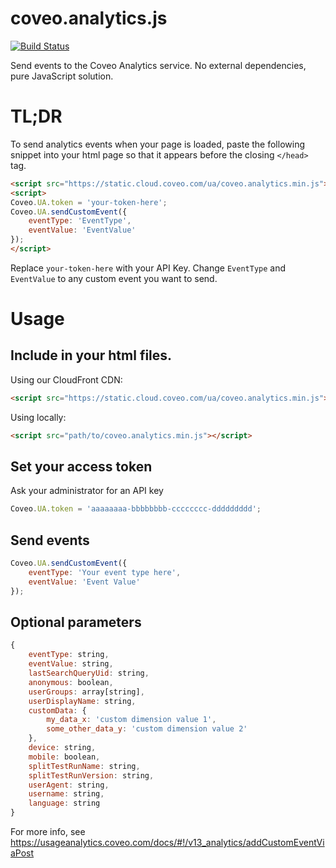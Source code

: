 # coveo.analytics.js

[![Build Status](https://travis-ci.org/Coveo/analytics.js.svg?branch=master)](https://travis-ci.org/Coveo/analytics.js)

Send events to the Coveo Analytics service. No external dependencies, pure JavaScript solution.

# TL;DR
To send analytics events when your page is loaded, paste the following snippet into your html page so that it appears before the closing `</head>` tag.
```html
<script src="https://static.cloud.coveo.com/ua/coveo.analytics.min.js"></script>
<script>
Coveo.UA.token = 'your-token-here';
Coveo.UA.sendCustomEvent({
    eventType: 'EventType',
    eventValue: 'EventValue'
});
</script>
```
Replace `your-token-here` with your API Key. Change `EventType` and `EventValue` to any custom event you want to send.

# Usage
## Include in your html files.

Using our CloudFront CDN:
```html
<script src="https://static.cloud.coveo.com/ua/coveo.analytics.min.js"></script>
```

Using locally:
```html
<script src="path/to/coveo.analytics.min.js"></script>
```

## Set your access token
Ask your administrator for an API key

```js
Coveo.UA.token = 'aaaaaaaa-bbbbbbbb-cccccccc-ddddddddd';
```

## Send events
```js
Coveo.UA.sendCustomEvent({
    eventType: 'Your event type here',
    eventValue: 'Event Value'
});
```

## Optional parameters
```js
{
    eventType: string,
    eventValue: string,
    lastSearchQueryUid: string,
    anonymous: boolean,
    userGroups: array[string],
    userDisplayName: string,
    customData: {
        my_data_x: 'custom dimension value 1',
        some_other_data_y: 'custom dimension value 2'
    },
    device: string,
    mobile: boolean,
    splitTestRunName: string,
    splitTestRunVersion: string,
    userAgent: string,
    username: string,
    language: string
}
```

For more info, see https://usageanalytics.coveo.com/docs/#!/v13_analytics/addCustomEventViaPost

